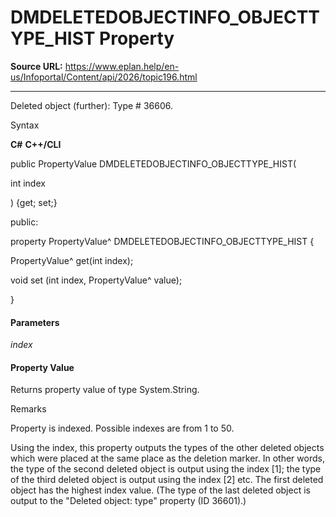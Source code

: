 # DMDELETEDOBJECTINFO_OBJECTTYPE_HIST Property

**Source URL:** https://www.eplan.help/en-us/Infoportal/Content/api/2026/topic196.html

---

Deleted object (further): Type # 36606.

Syntax

**C#**
**C++/CLI**


public PropertyValue DMDELETEDOBJECTINFO_OBJECTTYPE_HIST( 

   int index

) {get; set;}

public:

property PropertyValue^ DMDELETEDOBJECTINFO_OBJECTTYPE_HIST {

   PropertyValue^ get(int index);

   void set (int index, PropertyValue^ value);

}


#### Parameters

*index*

#### Property Value

Returns property value of type System.String.

Remarks

Property is indexed. Possible indexes are from 1 to 50.

Using the index, this property outputs the types of the other deleted objects which were placed at the same place as the deletion marker. In other words, the type of the second deleted object is output using the index [1]; the type of the third deleted object is output using the index [2] etc. The first deleted object has the highest index value. (The type of the last deleted object is output to the "Deleted object: type" property (ID 36601).)
